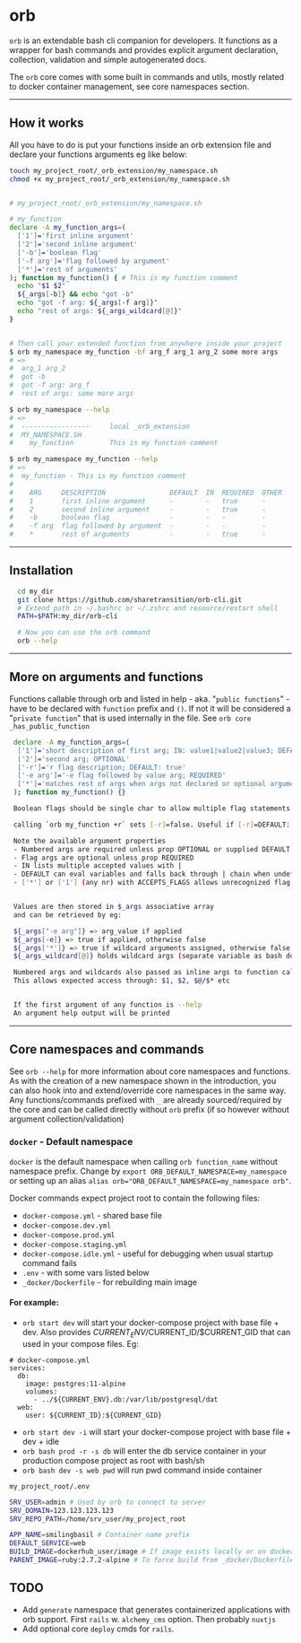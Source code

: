 # orb
`orb` is an extendable bash cli companion for developers. It functions as a wrapper for bash commands and provides explicit argument declaration, collection, validation and simple autogenerated docs.

The `orb` core comes with some built in commands and utils, mostly related to docker container management, see core namespaces section.

---

## How it works

All you have to do is put your functions inside an orb extension file and declare your functions arguments eg like below:

```BASH
touch my_project_root/_orb_extension/my_namespace.sh
chmod +x my_project_root/_orb_extension/my_namespace.sh


# my_project_root/_orb_extension/my_namespace.sh

# my_function
declare -A my_function_args=(
  ['1']='first inline argument'
  ['2']='second inline argument'
  ['-b']='boolean flag'
  ['-f arg']='flag followed by argument'
  ['*']='rest of arguments'
); function my_function() { # This is my function comment
  echo "$1 $2"
  ${_args[-b]} && echo "got -b"
  echo "got -f arg: ${_args[-f arg]}"
  echo "rest of args: ${_args_wildcard[@]}"
}


# Then call your extended function from anywhere inside your project
$ orb my_namespace my_function -bf arg_f arg_1 arg_2 some more args
# =>
#  arg_1 arg_2
#  got -b
#  got -f arg: arg_f
#  rest of args: some more args

$ orb my_namespace --help
# =>
#  -----------------     local _orb_extension
#  MY_NAMESPACE.SH
#    my_function         This is my function comment

$ orb my_namespace my_function --help
# =>
#  my_function - This is my function comment
#
#    ARG     DESCRIPTION                DEFAULT  IN  REQUIRED  OTHER
#    1       first inline argument      -        -   true      -
#    2       second inline argument     -        -   true      -
#    -b      boolean flag               -        -   -         -
#    -f arg  flag followed by argument  -        -   -         -
#    *       rest of arguments          -        -   true      -
```
---

## Installation
```BASH
  cd my_dir
  git clone https://github.com/sharetransition/orb-cli.git
  # Extend path in ~/.bashrc or ~/.zshrc and resource/restart shell
  PATH=$PATH:my_dir/orb-cli

  # Now you can use the orb command
  orb --help
```
---

## More on arguments and functions

Functions callable through orb and listed in help - aka. "`public functions`" - have to be declared with `function` prefix and `()`. If not it will be considered a "`private function`" that is used internally in the file. See `orb core _has_public_function`

```BASH
 declare -A my_function_args=(
  ['1']='short description of first arg; IN: value1|value2|value3; DEFAULT: $checkedvar1|$checkedvar2|value3'
  ['2']='second arg; OPTIONAL'
  ['-r']='r flag description; DEFAULT: true'
  ['-e arg']='-e flag followed by value arg; REQUIRED'
  ['*']='matches rest of args when args not declared or optional arguments fail IN-validation'
 ); function my_function() {}

 Boolean flags should be single char to allow multiple flag statements such as -ri

 calling `orb my_function +r` sets [-r]=false. Useful if [-r]=DEFAULT: true - Inspired by bash options https://tldp.org/LDP/abs/html/options.html

 Note the available argument properties
 - Numbered args are required unless prop OPTIONAL or supplied DEFAULT
 - Flag args are optional unless prop REQUIRED
 - IN lists multiple accepted values with |
 - DEFAULT can eval variables and falls back through | chain when undef.
 - ['*'] or ['1'] (any nr) with ACCEPTS_FLAGS allows unrecognized flag to start assignment. Otherwise invalid flag error is raised.


 Values are then stored in $_args associative array
 and can be retrieved by eg:

 ${_args["-e arg"]} => arg_value if applied
 ${_args[-e]} => true if applied, otherwise false
 ${_args['*']} => true if wildcard arguments assigned, otherwise false
 ${_args_wildcard[@]} holds wildcard args (separate variable as bash does not support nested arrays)

 Numbered args and wildcards also passed as inline args to function call.
 This allows expected access through: $1, $2, $@/$* etc


 If the first argument of any function is --help
 An argument help output will be printed
```

---
## Core namespaces and commands
See `orb --help` for more information about core namespaces and functions. As with the creation of a new namespace shown in the introduction, you can also hook into and extend/override core namespaces in the same way. Any functions/commands prefixed with `_` are already sourced/required by the core and can be called directly without `orb` prefix (if so however without argument collection/validation)

### `docker` - Default namespace
`docker` is the default namespace when calling `orb function_name` without namespace prefix. Change by `export ORB_DEFAULT_NAMESPACE=my_namespace` or setting up an alias `alias orb="ORB_DEFAULT_NAMESPACE=my_namespace orb"`.

Docker commands expect project root to contain the following files:

- `docker-compose.yml`  - shared base file
- `docker-compose.dev.yml`
- `docker-compose.prod.yml`
- `docker-compose.staging.yml`
- `docker-compose.idle.yml` - useful for debugging when usual startup command fails
- `.env` - with some vars listed below
- `_docker/Dockerfile` -  for rebuilding main image

#### For example:

- `orb start dev` will start your docker-compose project with base file + dev. Also provides $CURRENT_ENV/$CURRENT_ID/$CURRENT_GID that can used in your compose files. Eg:

```YML
# docker-compose.yml
services:
  db:
    image: postgres:11-alpine
    volumes:
      - ../${CURRENT_ENV}.db:/var/lib/postgresql/dat
  web:
    user: ${CURRENT_ID}:${CURRENT_GID}
```

- `orb start dev -i` will start your docker-compose project with base file + dev + idle
- `orb bash prod -r -s db` will enter the db service container in your production compose project as root with bash/sh
- `orb bash dev -s web pwd` will run pwd command inside container

`my_project_root/.env`
```BASH
SRV_USER=admin # Used by orb to connect to server
SRV_DOMAIN=123.123.123.123
SRV_REPO_PATH=/home/srv_user/my_project_root

APP_NAME=smilingbasil # Container name prefix
DEFAULT_SERVICE=web
BUILD_IMAGE=dockerhub_user/image # If image exists locally or on docker hub, it will be used instead of Dockerfile
PARENT_IMAGE=ruby:2.7.2-alpine # To force build from _docker/Dockerfile, use orb docker rebuild
```

## TODO
- Add `generate` namespace that generates containerized applications with orb support. First `rails` w. `alchemy_cms` option. Then probably `nuxtjs`
- Add optional core `deploy` cmds for `rails`.
